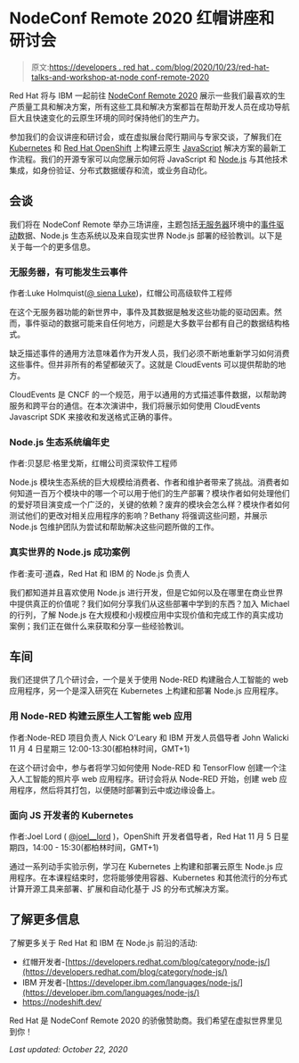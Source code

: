# NodeConf Remote 2020 红帽讲座和研讨会

> 原文:[https://developers . red hat . com/blog/2020/10/23/red-hat-talks-and-workshop-at-node conf-remote-2020](https://developers.redhat.com/blog/2020/10/23/red-hat-talks-and-workshops-at-nodeconf-remote-2020)

Red Hat 将与 IBM 一起前往 [NodeConf Remote 2020](https://www.nodeconfremote.com/) 展示一些我们最喜欢的生产质量工具和解决方案，所有这些工具和解决方案都旨在帮助开发人员在成功导航巨大且快速变化的云原生环境的同时保持他们的生产力。

参加我们的会议讲座和研讨会，或在虚拟展台爬行期间与专家交谈，了解我们在 [Kubernetes](https://developers.redhat.com/topics/kubernetes/) 和 [Red Hat OpenShift](https://developers.redhat.com/openshift) 上构建云原生 [JavaScript](https://developers.redhat.com/topics/javascript) 解决方案的最新工作流程。我们的开源专家可以向您展示如何将 JavaScript 和 [Node.js](https://developers.redhat.com/blog/category/node-js/) 与其他技术集成，如身份验证、分布式数据缓存和流，或业务自动化。

## 会谈

我们将在 NodeConf Remote 举办三场讲座，主题包括[无服务器](https://developers.redhat.com/topics/serverless-architecture)环境中的[事件驱动](https://developers.redhat.com/topics/event-driven/)数据、Node.js 生态系统以及来自现实世界 Node.js 部署的经验教训。以下是关于每一个的更多信息。

### 无服务器，有可能发生云事件

作者:Luke Holmquist([@ siena Luke](https://twitter.com/sienaluke))，红帽公司高级软件工程师

在这个无服务器功能的新世界中，事件及其数据是触发这些功能的驱动因素。然而，事件驱动的数据可能来自任何地方，问题是大多数平台都有自己的数据结构格式。

缺乏描述事件的通用方法意味着作为开发人员，我们必须不断地重新学习如何消费这些事件。但并非所有的希望都破灭了。这就是 CloudEvents 可以提供帮助的地方。

CloudEvents 是 CNCF 的一个规范，用于以通用的方式描述事件数据，以帮助跨服务和跨平台的通信。在本次演讲中，我们将展示如何使用 CloudEvents Javascript SDK 来接收和发送格式正确的事件。

### Node.js 生态系统编年史

作者:贝瑟尼·格里戈斯，红帽公司资深软件工程师

Node.js 模块生态系统的巨大规模给消费者、作者和维护者带来了挑战。消费者如何知道一百万个模块中的哪一个可以用于他们的生产部署？模块作者如何处理他们的爱好项目演变成一个广泛的，关键的依赖？废弃的模块会怎么样？模块作者如何测试他们的更改对相关应用程序的影响？Bethany 将强调这些问题，并展示 Node.js 包维护团队为尝试和帮助解决这些问题所做的工作。

### 真实世界的 Node.js 成功案例

作者:麦可·道森，Red Hat 和 IBM 的 Node.js 负责人

我们都知道并且喜欢使用 Node.js 进行开发，但是它如何以及在哪里在商业世界中提供真正的价值呢？我们如何分享我们从这些部署中学到的东西？加入 Michael 的行列，了解 Node.js 在大规模和小规模应用中实现价值和完成工作的真实成功案例；我们正在做什么来获取和分享一些经验教训。

## 车间

我们还提供了几个研讨会，一个是关于使用 Node-RED 构建融合人工智能的 web 应用程序，另一个是深入研究在 Kubernetes 上构建和部署 Node.js 应用程序。

### 用 Node-RED 构建云原生人工智能 web 应用

作者:Node-RED 项目负责人 Nick O'Leary 和 IBM 开发人员倡导者 John Walicki
11 月 4 日星期三 12:00-13:30(都柏林时间，GMT+1)

在这个研讨会中，参与者将学习如何使用 Node-RED 和 TensorFlow 创建一个注入人工智能的照片亭 web 应用程序。研讨会将从 Node-RED 开始，创建 web 应用程序，然后将其打包，以便随时部署到云中或边缘设备上。

### 面向 JS 开发者的 Kubernetes

作者:Joel Lord ( [@joel__lord](https://twitter.com/joel__lord) )，OpenShift 开发者倡导者，Red Hat
11 月 5 日星期四，14:00 - 15:30(都柏林时间，GMT+1)

通过一系列动手实验示例，学习在 Kubernetes 上构建和部署云原生 Node.js 应用程序。在本课程结束时，您将能够使用容器、Kubernetes 和其他流行的分布式计算开源工具来部署、扩展和自动化基于 JS 的分布式解决方案。

## 了解更多信息

了解更多关于 Red Hat 和 IBM 在 Node.js 前沿的活动:

*   红帽开发者-[https://developers.redhat.com/blog/category/node-js/](https://developers.redhat.com/blog/category/node-js/)
*   IBM 开发者-[https://developer.ibm.com/languages/node-js/](https://developer.ibm.com/languages/node-js/)
*   https://nodeshift.dev/

Red Hat 是 NodeConf Remote 2020 的骄傲赞助商。我们希望在虚拟世界里见到你！

*Last updated: October 22, 2020*